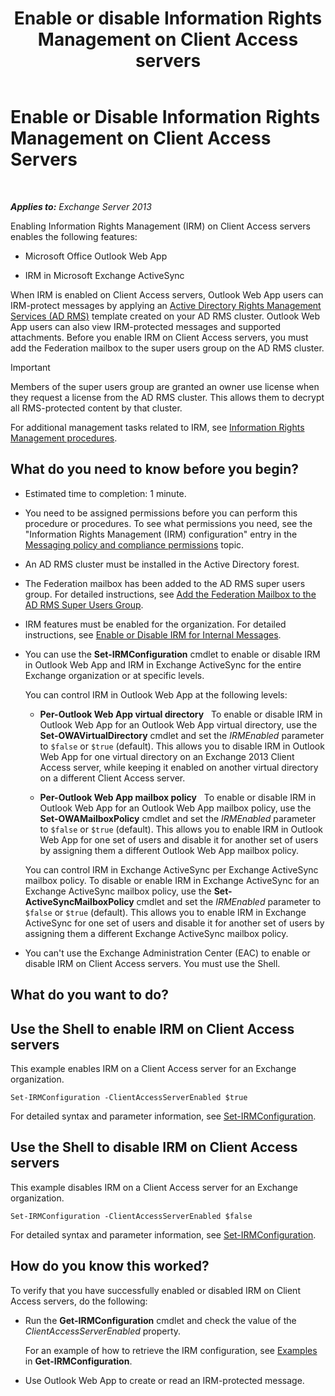 ﻿---
title: 'Enable or disable Information Rights Management on Client Access servers'
TOCTitle: Enable or Disable Information Rights Management on Client Access Servers
ms:assetid: c7ce069b-a572-4755-90a3-7105472e4c83
ms:mtpsurl: https://technet.microsoft.com/en-us/library/Dd876938(v=EXCHG.150)
ms:contentKeyID: 49319932
ms.date: 12/09/2016
mtps_version: v=EXCHG.150
---

# Enable or Disable Information Rights Management on Client Access Servers

 

_**Applies to:** Exchange Server 2013_


Enabling Information Rights Management (IRM) on Client Access servers enables the following features:

  - Microsoft Office Outlook Web App

  - IRM in Microsoft Exchange ActiveSync

When IRM is enabled on Client Access servers, Outlook Web App users can IRM-protect messages by applying an [Active Directory Rights Management Services (AD RMS)](https://technet.microsoft.com/en-us/library/hh831364.aspx) template created on your AD RMS cluster. Outlook Web App users can also view IRM-protected messages and supported attachments. Before you enable IRM on Client Access servers, you must add the Federation mailbox to the super users group on the AD RMS cluster.


> [!IMPORTANT]
> Members of the super users group are granted an owner use license when they request a license from the AD&nbsp;RMS cluster. This allows them to decrypt all RMS-protected content by that cluster.



For additional management tasks related to IRM, see [Information Rights Management procedures](information-rights-management-procedures-exchange-2013-help.md).

## What do you need to know before you begin?

  - Estimated time to completion: 1 minute.

  - You need to be assigned permissions before you can perform this procedure or procedures. To see what permissions you need, see the "Information Rights Management (IRM) configuration" entry in the [Messaging policy and compliance permissions](messaging-policy-and-compliance-permissions-exchange-2013-help.md) topic.

  - An AD RMS cluster must be installed in the Active Directory forest.

  - The Federation mailbox has been added to the AD RMS super users group. For detailed instructions, see [Add the Federation Mailbox to the AD RMS Super Users Group](add-the-federation-mailbox-to-the-ad-rms-super-users-group-exchange-2013-help.md).

  - IRM features must be enabled for the organization. For detailed instructions, see [Enable or Disable IRM for Internal Messages](enable-or-disable-irm-for-internal-messages-exchange-2013-help.md).

  - You can use the **Set-IRMConfiguration** cmdlet to enable or disable IRM in Outlook Web App and IRM in Exchange ActiveSync for the entire Exchange organization or at specific levels.
    
    You can control IRM in Outlook Web App at the following levels:
    
      - **Per-Outlook Web App virtual directory**   To enable or disable IRM in Outlook Web App for an Outlook Web App virtual directory, use the **Set-OWAVirtualDirectory** cmdlet and set the *IRMEnabled* parameter to `$false` or `$true` (default). This allows you to disable IRM in Outlook Web App for one virtual directory on an Exchange 2013 Client Access server, while keeping it enabled on another virtual directory on a different Client Access server.
    
      - **Per-Outlook Web App mailbox policy**   To enable or disable IRM in Outlook Web App for an Outlook Web App mailbox policy, use the **Set-OWAMailboxPolicy** cmdlet and set the *IRMEnabled* parameter to `$false` or `$true` (default). This allows you to enable IRM in Outlook Web App for one set of users and disable it for another set of users by assigning them a different Outlook Web App mailbox policy.
    
    You can control IRM in Exchange ActiveSync per Exchange ActiveSync mailbox policy. To disable or enable IRM in Exchange ActiveSync for an Exchange ActiveSync mailbox policy, use the **Set-ActiveSyncMailboxPolicy** cmdlet and set the *IRMEnabled* parameter to `$false` or `$true` (default). This allows you to enable IRM in Exchange ActiveSync for one set of users and disable it for another set of users by assigning them a different Exchange ActiveSync mailbox policy.

  - You can't use the Exchange Administration Center (EAC) to enable or disable IRM on Client Access servers. You must use the Shell.

## What do you want to do?

## Use the Shell to enable IRM on Client Access servers

This example enables IRM on a Client Access server for an Exchange organization.

    Set-IRMConfiguration -ClientAccessServerEnabled $true

For detailed syntax and parameter information, see [Set-IRMConfiguration](https://technet.microsoft.com/en-us/library/dd979792\(v=exchg.150\)).

## Use the Shell to disable IRM on Client Access servers

This example disables IRM on a Client Access server for an Exchange organization.

    Set-IRMConfiguration -ClientAccessServerEnabled $false

For detailed syntax and parameter information, see [Set-IRMConfiguration](https://technet.microsoft.com/en-us/library/dd979792\(v=exchg.150\)).

## How do you know this worked?

To verify that you have successfully enabled or disabled IRM on Client Access servers, do the following:

  - Run the **Get-IRMConfiguration** cmdlet and check the value of the *ClientAccessServerEnabled* property.
    
    For an example of how to retrieve the IRM configuration, see [Examples](https://technet.microsoft.com/en-us/e1821219-fe18-4642-a9c2-58eb0aadd61a\(exchg.150\)#examples) in **Get-IRMConfiguration**.

  - Use Outlook Web App to create or read an IRM-protected message.

